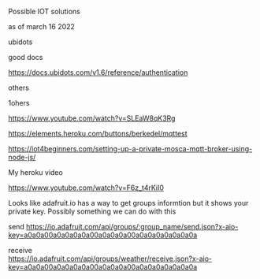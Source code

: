 Possible IOT solutions


as of march 16 2022





ubidots

good docs

https://docs.ubidots.com/v1.6/reference/authentication






others



1ohers




https://www.youtube.com/watch?v=SLEaW8qK3Rg

https://elements.heroku.com/buttons/berkedel/mqttest

https://iot4beginners.com/setting-up-a-private-mosca-mqtt-broker-using-node-js/



My heroku video

https://www.youtube.com/watch?v=F6z_t4rKiI0



Looks like adafruit.io has a way to get groups informtion but it shows your private key. Possibly something we can do with this

send 
https://io.adafruit.com/api/groups/:group_name/send.json?x-aio-key=a0a0a00a0a0a0a0a00a0a0a0a00a0a0a0a0a0a0a0a

receive    
https://io.adafruit.com/api/groups/weather/receive.json?x-aio-key=a0a0a00a0a0a0a0a00a0a0a0a00a0a0a0a0a0a0a0a


